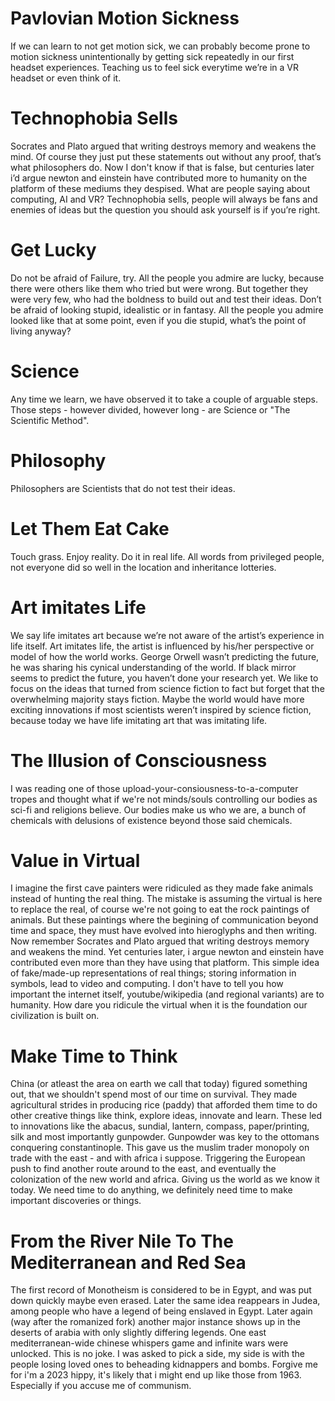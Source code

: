 # Pavlovian Motion Sickness
If we can learn to not get motion sick, we can probably become prone to motion sickness unintentionally by getting sick repeatedly in our first headset experiences. Teaching us to feel sick everytime we’re in a VR headset or even think of it.

# Technophobia Sells
Socrates and Plato argued that writing destroys memory and weakens the mind. Of course they just put these statements out without any proof, that’s what philosophers do. Now I don't know if that is false, but centuries later i’d argue newton and einstein have contributed more to humanity on the platform of these mediums they despised. What are people saying about computing, AI and VR? Technophobia sells, people will always be fans and enemies of ideas but the question you should ask yourself is if you’re right.

# Get Lucky
Do not be afraid of Failure, try. All the people you admire are lucky, because there were others like them who tried but were wrong. But together they were very few, who had the boldness to build out and test their ideas. Don’t be afraid of looking stupid, idealistic or in fantasy. All the people you admire looked like that at some point, even if you die stupid, what’s the point of living anyway?

# Science
Any time we learn, we have observed it to take a couple of arguable steps. Those steps - however divided, however long - are Science or "The Scientific Method".

# Philosophy
Philosophers are Scientists that do not test their ideas.

# Let Them Eat Cake
Touch grass.
Enjoy reality.
Do it in real life.
All words from privileged people, not everyone did so well in the location and inheritance lotteries.

# Art imitates Life
We say life imitates art because we’re not aware of the artist’s experience in life itself. Art imitates life, the artist is influenced by his/her perspective or model of how the world works. George Orwell wasn’t predicting the future, he was sharing his cynical understanding of the world. If black mirror seems to predict the future, you haven’t done your research yet. We like to focus on the ideas that turned from science fiction to fact but forget that the overwhelming majority stays fiction. Maybe the world would have more exciting innovations if most scientists weren’t inspired by science fiction, because today we have life imitating art that was imitating life.

# The Illusion of Consciousness
I was reading one of those upload-your-consiousness-to-a-computer tropes and thought what if we're not minds/souls controlling our bodies as sci-fi and religions believe. Our bodies make us who we are, a bunch of chemicals with delusions of existence beyond those said chemicals.

# Value in Virtual
I imagine the first cave painters were ridiculed as they made fake animals instead of hunting the real thing. The mistake is assuming the virtual is here to replace the real, of course we're not going to eat the rock paintings of animals. But these paintings where the begining of communication beyond time and space, they must have evolved into hieroglyphs and then writing. Now remember Socrates and Plato argued that writing destroys memory and weakens the mind. Yet centuries later, i argue newton and einstein have contributed even more than they have using that platform.
This simple idea of fake/made-up representations of real things; storing information in symbols, lead to video and computing. I don't have to tell you how important  the internet itself, youtube/wikipedia (and regional variants) are to humanity. How dare you ridicule the virtual when it is the foundation our civilization is built on.

# Make Time to Think
China (or atleast the area on earth we call that today) figured something out, that we shouldn't spend most of our time on survival. They made agricultural strides in producing rice (paddy) that afforded them time to do other creative things like think, explore ideas, innovate and learn. These led to innovations like the abacus, sundial, lantern, compass, paper/printing, silk and most importantly gunpowder. 
Gunpowder was key to the ottomans conquering constantinople. This gave us the muslim trader monopoly on trade with the east - and with africa i suppose. Triggering the European push to find another route around to the east, and eventually the colonization of the new world and africa. Giving us the world as we know it today. We need time to do anything, we definitely need time to make important discoveries or things.

# From the River Nile To The Mediterranean and Red Sea
The first record of Monotheism is considered to be in Egypt, and was put down quickly maybe even erased. Later the same idea reappears in Judea, among people who have a legend of being enslaved in Egypt. Later again (way after the romanized fork) another major instance shows up in the deserts of arabia with only slightly differing legends. One east mediterranean-wide chinese whispers game and infinite wars were unlocked. This is no joke. I was asked to pick a side, my side is with the people losing loved ones to beheading kidnappers and bombs. Forgive me for i'm a 2023 hippy, it's likely that i might end up like those from 1963. Especially if you accuse me of communism.

